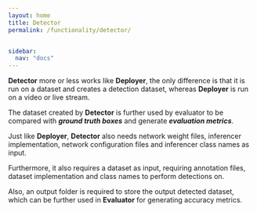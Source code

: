 ```yaml
---
layout: home
title: Detector
permalink: /functionality/detector/


sidebar:
  nav: "docs"
---
```


**Detector** more or less works like **Deployer**, the only difference is that it is run on a dataset and creates a detection dataset, whereas **Deployer** is run on a video or live stream.

The dataset created by **Detector** is further used by evaluator to be compared with ***ground truth boxes*** and generate ***evaluation metrics***.

Just like **Deployer**, **Detector** also needs network weight files, inferencer implementation, network configuration files and inferencer class names as input.

Furthermore, it also requires a dataset as input, requiring annotation files, dataset implementation and class names to perform detections on.

Also, an output folder is required to store the output detected dataset, which can be further used in **Evaluator** for generating accuracy metrics.
